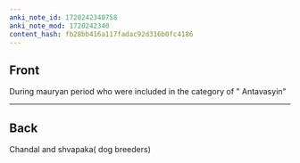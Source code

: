 ```yaml
---
anki_note_id: 1720242340758
anki_note_mod: 1720242340
content_hash: fb28bb416a117fadac92d316b0fc4186
---
```


## Front

During mauryan period who were included in the category of " Antavasyin"

<hr/>

## Back

Chandal and shvapaka( dog breeders)